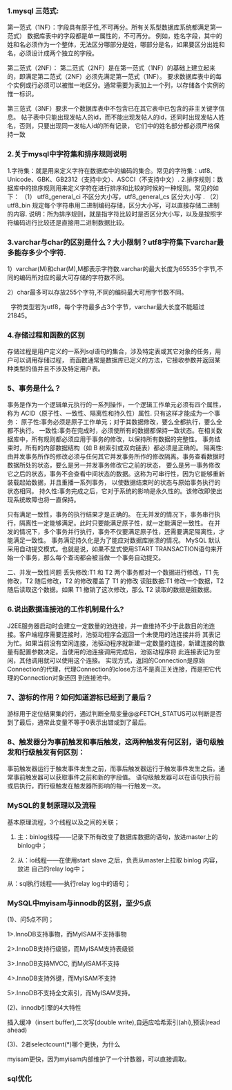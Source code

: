 ### **1.mysql 三范式:**

   第一范式（1NF）：字段具有原子性,不可再分。所有关系型数据库系统都满足第一范式）
        	数据库表中的字段都是单一属性的，不可再分。
        	例如，姓名字段，其中的姓和名必须作为一个整体，无法区分哪部分是姓，哪部分是名，如果要区分出姓和名，必须设计成两个独立的字段。
        
   第二范式（2NF）：
        第二范式（2NF）是在第一范式（1NF）的基础上建立起来的，即满足第二范式（2NF）必须先满足第一范式（1NF）。
        要求数据库表中的每个实例或行必须可以被惟一地区分。通常需要为表加上一个列，以存储各个实例的惟一标识。
   
   第三范式（3NF）要求一个数据库表中不包含已在其它表中已包含的非主关键字信息。
        帖子表中只能出现发帖人的id，而不能出现发帖人的id，还同时出现发帖人姓名，否则，只要出现同一发帖人id的所有记录，
        它们中的姓名部分都必须严格保持一致

### **2.关于mysql中字符集和排序规则说明**

   1.字符集：就是用来定义字符在数据库中的编码的集合。常见的字符集：utf8、Unicode、GBK、GB2312（支持中文）、ASCCI（不支持中文）.
   2.排序规则：数据库中的排序规则用来定义字符在进行排序和比较的时候的一种规则。常见的如下： 
       （1） utf8_general_ci 不区分大小写，utf8_general_cs 区分大小写 .
       （2） utf8_bin 规定每个字符串用二进制编码存储，区分大小写，可以直接存储二进制的内容.
   说明：所为排序规则，就是指字符比较时是否区分大小写，以及是按照字符编码进行比较还是直接用二进制数据比较。

### 3.varchar与char的区别是什么？大小限制？utf8字符集下varchar最多能存多少个字符.

   1）varchar(M)和char(M),M都表示字符数.varchar的最大长度为65535个字节,不同的编码所对应的最大可存储的字符数不同。
   
   2）char最多可以存放255个字符,不同的编码最大可用字节数不同。
   
      字符类型若为utf8，每个字符最多占3个字节，varchar最大长度不能超过21845。
 
### 4.存储过程和函数的区别

   存储过程是用户定义的一系列sql语句的集合，涉及特定表或其它对象的任务，用户可以调用存储过程，
   而函数通常是数据库已定义的方法，它接收参数并返回某种类型的值并且不涉及特定用户表。
   
### 5、事务是什么？

   事务是作为一个逻辑单元执行的一系列操作，一个逻辑工作单元必须有四个属性，称为 ACID（原子性、一致性、隔离性和持久性）属性.
   只有这样才能成为一个事务：
   原子性:事务必须是原子工作单元；对于其数据修改，要么全都执行，要么全都不执行。
   一致性:事务在完成时，必须使所有的数据都保持一致状态。在相关数据库中，所有规则都必须应用于事务的修改，以保持所有数据的完整性。
         事务结束时，所有的内部数据结构（如 B 树索引或双向链表）都必须是正确的。
   隔离性:由并发事务所作的修改必须与任何其它并发事务所作的修改隔离。事务查看数据时数据所处的状态，要么是另一并发事务修改它之前的状态，
         要么是另一事务修改它之后的状态，事务不会查看中间状态的数据。这称为可串行性，因为它能够重新装载起始数据，并且重播一系列事务，
         以使数据结束时的状态与原始事务执行的状态相同。
   持久性:事务完成之后，它对于系统的影响是永久性的。该修改即使出现系统故障也将一直保持。
   
   只有满足一致性，事务的执行结果才是正确的。
   在无并发的情况下，事务串行执行，隔离性一定能够满足。此时只要能满足原子性，就一定能满足一致性。
   在并发的情况下，多个事务并行执行，事务不仅要满足原子性，还需要满足隔离性，才能满足一致性。
   事务满足持久化是为了能应对数据库崩溃的情况。
   MySQL 默认采用自动提交模式。也就是说，如果不显式使用START TRANSACTION语句来开始一个事务，那么每个查询都会被当做一个事务自动提交。
   
   二、并发一致性问题
      丢失修改:T1 和 T2 两个事务都对一个数据进行修改，T1 先修改，T2 随后修改，T2 的修改覆盖了 T1 的修改
      读脏数据:T1 修改一个数据，T2 随后读取这个数据。如果 T1 撤销了这次修改，那么 T2 读取的数据是脏数据。
   
   
    
### 6.说出数据连接池的工作机制是什么?

   J2EE服务器启动时会建立一定数量的池连接，并一直维持不少于此数目的池连接。客户端程序需要连接时，池驱动程序会返回一个未使用的池连接并将
   其表记为忙。如果当前没有空闲连接，池驱动程序就新建一定数量的连接，新建连接的数量有配置参数决定。当使用的池连接调用完成后，池驱动程序将
   此连接表记为空闲，其他调用就可以使用这个连接。 
   实现方式，返回的Connection是原始Connection的代理，代理Connection的close方法不是真正关连接，而是把它代理的Connection对象还回
   到连接池中。

### 7、游标的作用？如何知道游标已经到了最后？

   游标用于定位结果集的行，通过判断全局变量@@FETCH_STATUS可以判断是否到了最后，通常此变量不等于0表示出错或到了最后。

### 8、触发器分为事前触发和事后触发，这两种触发有何区别，语句级触发和行级触发有何区别：

   事前触发器运行于触发事件发生之前，而事后触发器运行于触发事件发生之后。通常事前触发器可以获取事件之前和新的字段值。
   语句级触发器可以在语句执行前或后执行，而行级触发在触发器所影响的每一行触发一次。
     
### MySQL的复制原理以及流程

基本原理流程，3个线程以及之间的关联；

1. 主：binlog线程——记录下所有改变了数据库数据的语句，放进master上的binlog中；

2. 从：io线程——在使用start slave 之后，负责从master上拉取 binlog 内容，放进 自己的relay log中；

从：sql执行线程——执行relay log中的语句；



### MySQL中myisam与innodb的区别，至少5点

(1)、问5点不同；

1>.InnoDB支持事物，而MyISAM不支持事物

2>.InnoDB支持行级锁，而MyISAM支持表级锁

3>.InnoDB支持MVCC, 而MyISAM不支持

4>.InnoDB支持外键，而MyISAM不支持

5>.InnoDB不支持全文索引，而MyISAM支持。

(2)、innodb引擎的4大特性

插入缓冲（insert buffer),二次写(double write),自适应哈希索引(ahi),预读(read ahead)

(3)、2者selectcount(*)哪个更快，为什么

myisam更快，因为myisam内部维护了一个计数器，可以直接调取。

### sql优化   